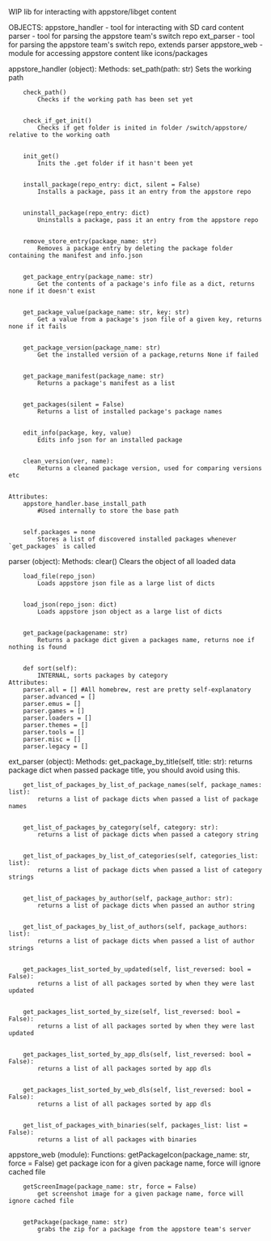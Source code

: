 WIP lib for interacting with appstore/libget content


OBJECTS:
	appstore_handler - tool for interacting with SD card content
	parser - tool for parsing the appstore team's switch repo
	ext_parser - tool for parsing the appstore team's switch repo, extends parser
	appstore_web - module for accessing appstore content like icons/packages

appstore_handler (object):
	Methods:
		set_path(path: str)
			Sets the working path


		check_path()
			Checks if the working path has been set yet


		check_if_get_init()
			Checks if get folder is inited in folder /switch/appstore/ relative to the working oath


		init_get()
			Inits the .get folder if it hasn't been yet


		install_package(repo_entry: dict, silent = False)
			Installs a package, pass it an entry from the appstore repo
		

		uninstall_package(repo_entry: dict)
			Uninstalls a package, pass it an entry from the appstore repo


		remove_store_entry(package_name: str)
			Removes a package entry by deleting the package folder containing the manifest and info.json


		get_package_entry(package_name: str)
			Get the contents of a package's info file as a dict, returns none if it doesn't exist


		get_package_value(package_name: str, key: str)
			Get a value from a package's json file of a given key, returns none if it fails


		get_package_version(package_name: str)
			Get the installed version of a package,returns None if failed


		get_package_manifest(package_name: str)
			Returns a package's manifest as a list


		get_packages(silent = False)
			Returns a list of installed package's package names


		edit_info(package, key, value)
			Edits info json for an installed package


		clean_version(ver, name):
			Returns a cleaned package version, used for comparing versions etc


	Attributes:
		appstore_handler.base_install_path 
			#Used internally to store the base path 


		self.packages = none
			Stores a list of discovered installed packages whenever `get_packages` is called


parser (object):
	Methods:
		clear()
			Clears the object of all loaded data


		load_file(repo_json)
			Loads appstore json file as a large list of dicts


		load_json(repo_json: dict)
			Loads appstore json object as a large list of dicts 


		get_package(packagename: str)
			Returns a package dict given a packages name, returns noe if nothing is found


		def sort(self):
			INTERNAL, sorts packages by category
	Attributes:
		parser.all = [] #All homebrew, rest are pretty self-explanatory
		parser.advanced = []
		parser.emus = []
		parser.games = []
		parser.loaders = []
		parser.themes = []
		parser.tools = []
		parser.misc = []
		parser.legacy = []

ext_parser (object):
	Methods:
		get_package_by_title(self, title: str):
			returns package dict when passed package title, you should avoid using this.


		get_list_of_packages_by_list_of_package_names(self, package_names: list):
			returns a list of package dicts when passed a list of package names


		get_list_of_packages_by_category(self, category: str):
			returns a list of package dicts when passed a category string


		get_list_of_packages_by_list_of_categories(self, categories_list: list):
			returns a list of package dicts when passed a list of category strings


		get_list_of_packages_by_author(self, package_author: str):
			returns a list of package dicts when passed an author string


		get_list_of_packages_by_list_of_authors(self, package_authors: list):
			returns a list of package dicts when passed a list of author strings


		get_packages_list_sorted_by_updated(self, list_reversed: bool = False):
			returns a list of all packages sorted by when they were last updated


		get_packages_list_sorted_by_size(self, list_reversed: bool = False):
			returns a list of all packages sorted by when they were last updated


		get_packages_list_sorted_by_app_dls(self, list_reversed: bool = False):
			returns a list of all packages sorted by app dls


		get_packages_list_sorted_by_web_dls(self, list_reversed: bool = False):
			returns a list of all packages sorted by app dls


		get_list_of_packages_with_binaries(self, packages_list: list = False):
			returns a list of all packages with binaries

appstore_web (module):
	Functions: 
		getPackageIcon(package_name: str, force = False)
			get package icon for a given package name, force will ignore cached file


		getScreenImage(package_name: str, force = False)
			get screenshot image for a given package name, force will ignore cached file


		getPackage(package_name: str)
			grabs the zip for a package from the appstore team's server